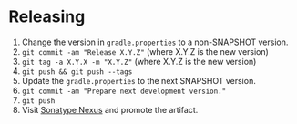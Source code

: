 Releasing
========

1. Change the version in `gradle.properties` to a non-SNAPSHOT version.
2. `git commit -am "Release X.Y.Z"` (where X.Y.Z is the new version)
3. `git tag -a X.Y.X -m "X.Y.Z"` (where X.Y.Z is the new version)
4. `git push && git push --tags`
5. Update the `gradle.properties` to the next SNAPSHOT version.
6. `git commit -am "Prepare next development version."`
7. `git push`
8. Visit [Sonatype Nexus](https://s01.oss.sonatype.org/) and promote the artifact.